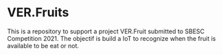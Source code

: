 # VER.Fruits
This is a repository to support a project VER.Fruit submitted to SBESC Competition 2021. The objectif is build a IoT to recognize when the fruit is available to be eat or not. 
